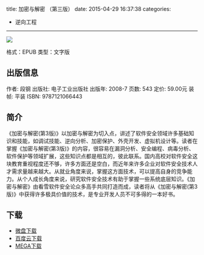 title: 加密与解密 （第三版）
date: 2015-04-29 16:37:38
categories:
  - 逆向工程
---

![](http://img3.douban.com/lpic/s5956955.jpg)

格式：EPUB
类型：文字版

<!--more-->

## 出版信息 ##

作者: 段钢 
出版社: 电子工业出版社
出版年: 2008-7
页数: 543
定价: 59.00元
装帧: 平装
ISBN: 9787121066443

## 简介 ##

《加密与解密(第3版)》以加密与解密为切入点，讲述了软件安全领域许多基础知识和技能，如调试技能、逆向分析、加密保护、外壳开发、虚拟机设计等。读者在掌握《加密与解密(第3版)》的内容，很容易在漏洞分析、安全编程、病毒分析、软件保护等领域扩展，这些知识点都是相互的，彼此联系。国内高校对软件安全这块教育重视程度还不够，许多方面还是空白，而近年来许多企业对软件安全技术人才需求量越来越大。从就业角度来说，掌握这方面技术，可以提高自身的竞争能力。从个人成长角度来说，研究软件安全技术有助于掌握一些系统底层知识。《加密与解密》由看雪软件安全论众多高手共同打造而成，读者将从《加密与解密(第3版)》中获得许多极具价值的技术，是专业开发人员不可多得的一本好书。

## 下载 ##

* [微盘下载](http://vdisk.weibo.com/s/aADaW4YROA2Pw)
* [百度云下载](http://pan.baidu.com/s/1sjFiY3z)
* [MEGA下载](https://mega.co.nz/#!mE8mTISK!lb1mHvxgV9ikWqHk1zkWB_Dyb3QOGu9IvA-QobtWsfY)